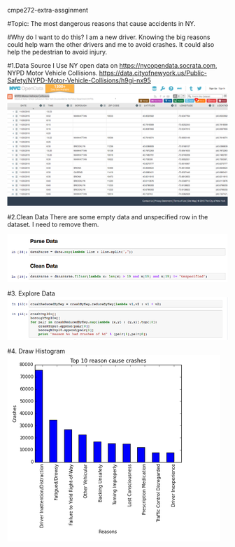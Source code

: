 cmpe272-extra-assginment

#Topic: The most dangerous reasons that cause accidents in NY.

#Why do I want to do this?
I am a new driver. Knowing the big reasons could help warn the other drivers and me to avoid crashes. It could also help the pedestrian to avoid injury.

#1.Data Source
I Use NY open data on https://nycopendata.socrata.com, NYPD Motor Vehicle Collisions.
https://data.cityofnewyork.us/Public-Safety/NYPD-Motor-Vehicle-Collisions/h9gi-nx95
![Alt text](images/image03.png)

#2.Clean Data
There are some empty data and unspecified row in the dataset. I need to remove them.


![Alt text](images/image02.png)

#3. Explore Data
![Alt text](images/image01.png)

#4. Draw Histogram
![Alt text](images/image00.png)

